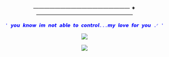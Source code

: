 #

<p align="center">
—————————————————— ✦ —————————————————— 
</p>


<p align="center">
<code style="color : blue">' 𝙮𝙤𝙪 𝙠𝙣𝙤𝙬 𝙞𝙢 𝙣𝙤𝙩 𝙖𝙗𝙡𝙚 𝙩𝙤 𝙘𝙤𝙣𝙩𝙧𝙤𝙡...𝙢𝙮 𝙡𝙤𝙫𝙚 𝙛𝙤𝙧 𝙮𝙤𝙪 .ᐟ '</code>
</p>

<p align="center">
<img src="https://github.com/user-attachments/assets/ee1be275-eb5f-42f3-a4d6-2792ceebc60d"/> 
</p>


<p align="center">
<img src="https://github.com/user-attachments/assets/3dd11b91-254c-45e6-bb6b-f18980a40286"/> 
</p>

#

</p>

</p>
<!--

**mochitails/mochitails** is a ✨ _special_ ✨ repository because its `README.md` (this file) appears on your GitHub profile.


